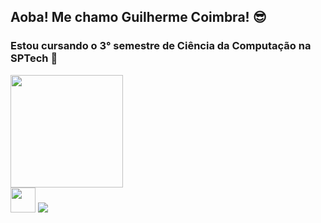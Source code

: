 ## Aoba! Me chamo Guilherme Coimbra! 😎

### Estou cursando o 3° semestre de Ciência da Computação na SPTech 💙

<a href="https://github.com/Gui-Coimbra">
  <img height="180em" src="https://github-readme-stats.vercel.app/api/top-langs/?username=Gui-Coimbra&layout=compact&langs_count=7&theme=transparent"/>
</a>

<div> 
  <a href="https://www.beecrowd.com.br/judge/pt/profile/686779" target="_blank"><img src="https://camo.githubusercontent.com/38d44389f0e6e510bcd916cffb484df9026d4d374160c290f94d1d3db4efb3ca/68747470733a2f2f7777772e62656563726f77642e636f6d2e62722f686f6d652f77702d636f6e74656e742f75706c6f6164732f323032312f30382f62656563726f77645f5f726f786f486f72436c65616e2d736d616c6c2d504e472d312e706e67" height="40em" target="_blank"></a>
  <a href="https://instagram.com/eoguilerme" target="_blank"><img src="https://img.shields.io/badge/-Instagram-%23E4405F?style=for-the-badge&logo=instagram&logoColor=white" target="_blank"></a>
</div>
